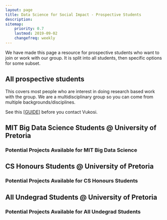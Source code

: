 ```yaml
---
layout: page
title: Data Science for Social Impact - Prospective Students
description: 
sitemap:
    priority: 0.7
    lastmod: 2019-09-02
    changefreq: weekly
---
```


We have made this page a resource for prospective students who want to join or work with our group. It is split into all students, then specific options for some subset.

## All prospective students

This covers most people who are interest in doing research based work with the group. We are a multidisciplinary group so you can come from multiple backgrounds/disciplines.

See this [[GUIDE]](https://docs.google.com/document/d/1-AdUPZmvmq47hHd47yJsGZCTfZAw770WfST0bQIlsQo/edit?usp=sharing) before you contact Vukosi.

## MIT Big Data Science Students @ University of Pretoria

### Potential Projects Available for MIT Big Data Science

## CS Honours Students @ University of Pretoria

### Potential Projects Available for CS Honours Students

## All Undegrad Students @ University of Pretoria

### Potential Projects Available for All Undegrad Students
